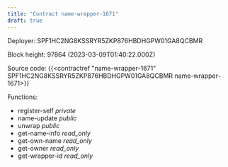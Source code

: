 ```yaml
---
title: "Contract name-wrapper-1671"
draft: true
---
```

Deployer: SPF1HC2NG8KSSRYR5ZKP876HBDHGPW01GA8QCBMR


 



Block height: 97864 (2023-03-09T01:40:22.000Z)

Source code: {{<contractref "name-wrapper-1671" SPF1HC2NG8KSSRYR5ZKP876HBDHGPW01GA8QCBMR name-wrapper-1671>}}

Functions:

* register-self _private_
* name-update _public_
* unwrap _public_
* get-name-info _read_only_
* get-own-name _read_only_
* get-owner _read_only_
* get-wrapper-id _read_only_
